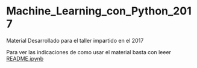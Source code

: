 # Machine_Learning_con_Python_2017
Material Desarrollado para el taller impartido en el 2017

Para ver las indicaciones de como usar el material basta con leeer [README.ipynb](https://github.com/dlegor/Machine_Learning_con_Python_2017/blob/master/README.ipynb)
